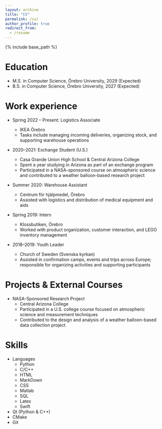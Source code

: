 ```yaml
---
layout: archive
title: "CV"
permalink: /cv/
author_profile: true
redirect_from:
  - /resume
---
```


{% include base_path %}

Education
======
* M.S. in Computer Science, Örebro University, 2029 (Expected)
* B.S. in Computer Science, Örebro University, 2027 (Expected)

Work experience
======
* Spring 2022 – Present: Logistics Associate
  * IKEA Örebro
  * Tasks include managing incoming deliveries, organizing stock, and supporting warehouse operations

* 2020–2021: Exchange Student (U.S.)  
  * Casa Grande Union High School & Central Arizona College  
  * Spent a year studying in Arizona as part of an exchange program  
  * Participated in a NASA-sponsored course on atmospheric science and contributed to a weather balloon-based research project

* Summer 2020: Warehouse Assistant  
  * Centrum för hjälpmedel, Örebro  
  * Assisted with logistics and distribution of medical equipment and aids

* Spring 2019: Intern  
  * Klossbutiken, Örebro  
  * Worked with product organization, customer interaction, and LEGO inventory management
 
* 2018–2019: Youth Leader  
  * Church of Sweden (Svenska kyrkan)  
  * Assisted in confirmation camps, events and trips across Europe; responsible for organizing activities and supporting participants

 Projects & External Courses
======
* NASA-Sponsored Research Project  
  * Central Arizona College  
  * Participated in a U.S. college course focused on atmospheric science and measurement techniques  
  * Contributed to the design and analysis of a weather balloon-based data collection project
  
Skills
======
* Languages
  * Python
  * C/C++
  * HTML
  * MarkDown
  * CSS
  * Matlab
  * SQL
  * Latex
  * Swift
* Qt (Python & C++)
* CMake
* Git
